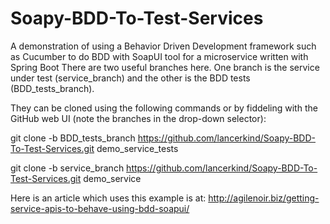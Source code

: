 # Soapy-BDD-To-Test-Services
A demonstration of using a Behavior Driven Development framework such as Cucumber to do BDD with SoapUI tool for a microservice written with Spring Boot
There are two useful branches here. One branch is the service under test (service_branch) and the other is the BDD tests (BDD_tests_branch).

They can be cloned using the following commands or by fiddeling with the GitHub web UI (note the branches in the drop-down selector):<p>
git clone -b BDD_tests_branch https://github.com/lancerkind/Soapy-BDD-To-Test-Services.git demo_service_tests <p>
git clone -b service_branch https://github.com/lancerkind/Soapy-BDD-To-Test-Services.git demo_service <p>

Here is an article which uses this example is at: http://agilenoir.biz/getting-service-apis-to-behave-using-bdd-soapui/
